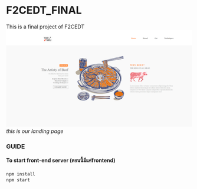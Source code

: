 # F2CEDT_FINAL
This is a final project of F2CEDT
![lading](landing.png)
*this is our landing page*

### GUIDE
#### To start front-end server (ตอนนี้มีแค่frontend)
```
npm install
npm start
```
